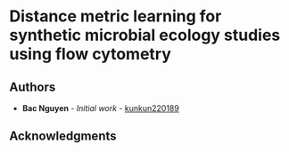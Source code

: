 # Distance metric learning for synthetic microbial ecology studies using flow cytometry

## Authors

* **Bac Nguyen** - *Initial work* - [kunkun220189](https://github.com/kunkun220189)

## Acknowledgments
